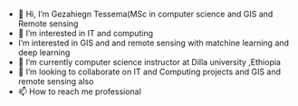 - 👋 Hi, I’m Gezahiegn Tessema(MSc in computer science and GIS and Remote sensing
- 👀 I’m interested in IT and computing
- I’m interested in GIS and and remote sensing with matchine learning and deep learning 
- 🌱 I’m currently computer science instructor at Dilla university ,Ethiopia
- 💞️ I’m looking to collaborate on  IT and Computing projects and GIS and remote sensing also
- 📫 How to reach me professional 

<!---
Gezahiegn/Gezahiegn is a ✨ special ✨ repository because its `README.md` (this file) appears on your GitHub profile.
You can click the Preview link to take a look at your changes.
--->
